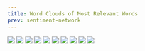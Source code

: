 ```yaml
---
title: Word Clouds of Most Relevant Words
prev: sentiment-network
---
```


![](/plots/pop_wc.svg)
![](/plots/electro_house_wc.svg)
![](/plots/dance_pop_wc.svg)
![](/plots/edm_wc.svg)
![](/plots/indie_pop_wc.svg)
![](/plots/hip_hop_wc.svg)
![](/plots/rock_wc.svg)
![](/plots/pop_rap_wc.svg)
![](/plots/electropop_wc.svg)
![](/plots/modern_rock_wc.svg)